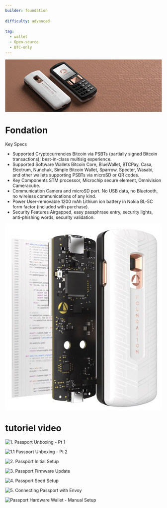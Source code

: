 ```yaml
---
builder: foundation

difficulty: advanced

tag:
  - wallet
  - Open-source
  - BTC-only
---
```


![cover](assets/cover.jpeg)

# Fondation

Key Specs

- Supported Cryptocurrencies Bitcoin via PSBTs (partially signed Bitcoin transactions); best-in-class multisig experience.
- Supported Software Wallets Bitcoin Core, BlueWallet, BTCPay, Casa, Electrum, Nunchuk, Simple Bitcoin Wallet, Sparrow, Specter, Wasabi, and other wallets supporting PSBTs via microSD or QR codes.
- Key Components STM processor, Microchip secure element, Omnivision Cameracube.
- Communication Camera and microSD port. No USB data, no Bluetooth, no wireless communications of any kind.
- Power User-removable 1200 mAh Lithium ion battery in Nokia BL-5C form factor (included with purchase).
- Security Features Airgapped, easy passphrase entry, security lights, anti-phishing words, security validation.

![device](assets/1.jpeg)

# tutoriel video

![1. Passport Unboxing - Pt 1](https://youtu.be/rUGTWWUlCgU)

![1.1 Passport Unboxing - Pt 2](https://youtu.be/IXj-s-7odFQ)

![2. Passport Initial Setup](https://youtu.be/o4VxtDdcFUU)

![3. Passport Firmware Update](https://youtu.be/YZQF9ATUnHU)

![4. Passport Seed Setup](https://youtu.be/3dmLeCnNGSI)

![5. Connecting Passport with Envoy](https://youtu.be/x-EERNXlvrc)

![Passport Hardware Wallet - Manual Setup](https://youtu.be/UKzMHsjJFYU)
